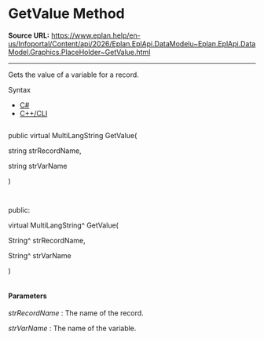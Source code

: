 # GetValue Method

**Source URL:** https://www.eplan.help/en-us/Infoportal/Content/api/2026/Eplan.EplApi.DataModelu~Eplan.EplApi.DataModel.Graphics.PlaceHolder~GetValue.html

---

Gets the value of a variable for a record.

Syntax

- [C#](#i-syntax-CS)
- [C++/CLI](#i-syntax-CPP2005)

```
```
public virtual MultiLangString GetValue( 

   string strRecordName,

   string strVarName

)
```
```

```
```
public:

virtual MultiLangString^ GetValue( 

   String^ strRecordName,

   String^ strVarName

)
```
```

#### Parameters

*strRecordName*
:   The name of the record.

*strVarName*
:   The name of the variable.
